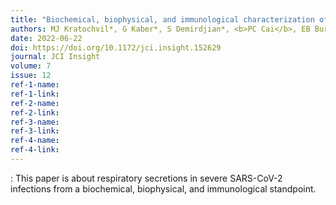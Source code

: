 ```yaml
---
title: "Biochemical, biophysical, and immunological characterization of respiratory secretions in severe SARS-CoV-2 infections"
authors: MJ Kratochvil*, G Kaber*, S Demirdjian*, <b>PC Cai</b>, EB Burgener, N Nagy, GL Barlow, MC Popescu, MR Nicolls, MG Ozawa, DP Regula, AE Pacheco-Navarro, S Yang, V de Jesus Perez, H Karmouty-Quintana, A Peters, B Zhao, LM Buja, PY Johnson, RB Vernon, TN Wight, Stanford COVID-19 Biobank Study Group, AJ Rogers, AJ Spakowitz, CE Milla, SC Heilshorn, PL Bollyky
date: 2022-06-22
doi: https://doi.org/10.1172/jci.insight.152629
journal: JCI Insight
volume: 7
issue: 12
ref-1-name: 
ref-1-link: 
ref-2-name: 
ref-2-link: 
ref-3-name:
ref-3-link:
ref-4-name:
ref-4-link:
---
```


: This paper is about respiratory secretions in severe SARS-CoV-2 infections from a biochemical, biophysical, and immunological standpoint.